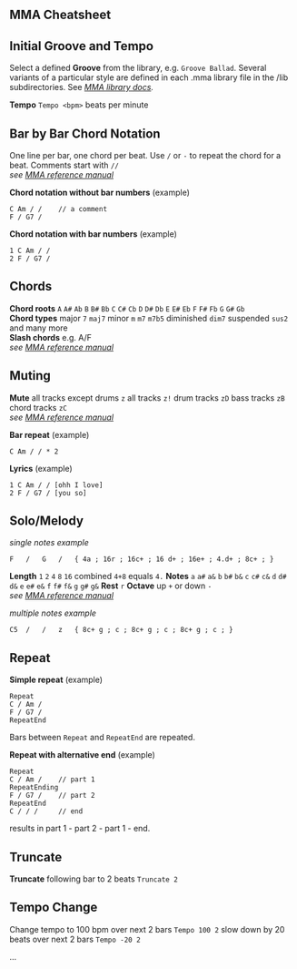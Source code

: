 MMA Cheatsheet
----

Initial Groove and Tempo
----

Select a defined **Groove** from the library, e.g. `Groove Ballad`. Several variants of a particular style are defined in each .mma library file in the /lib subdirectories. See *[MMA library docs](https://www.mellowood.ca/mma/online-docs/html/lib/index.html).*

**Tempo** `Tempo <bpm>` beats per minute

Bar by Bar Chord Notation
----
One line per bar, one chord per beat. Use `/` or `-` to repeat the chord for a beat. Comments start with `//`\
*see [MMA reference manual](https://www.mellowood.ca/mma/online-docs/html/ref/node8.html)*

**Chord notation without bar numbers** (example)
```
C Am / /    // a comment
F / G7 /
```
**Chord notation with bar numbers** (example)
```
1 C Am / /
2 F / G7 /
```
Chords
----
**Chord roots** `A` `A#` `Ab` `B` `B#` `Bb` `C` `C#` `Cb` `D` `D#` `Db` `E` `E#` `Eb` `F` `F#` `Fb` `G` `G#` `Gb` \
**Chord types** major `7` `maj7` minor `m` `m7` `m7b5` diminished `dim7` suspended `sus2` and many more\
**Slash chords** e.g. A/F \
*see [MMA reference manual](https://www.mellowood.ca/mma/online-docs/html/ref/node36.html#SECTION003610000000000000000)*

Muting
----
**Mute** all tracks except drums `z` all tracks `z!` drum tracks `zD` bass tracks `zB` chord tracks `zC`\
*see [MMA reference manual](https://www.mellowood.ca/mma/online-docs/html/ref/node8.html#SECTION00840000000000000000)*

**Bar repeat** (example)
```
C Am / / * 2
```
**Lyrics** (example)
```
1 C Am / / [ohh I love]
2 F / G7 / [you so]
```

Solo/Melody
----

*single notes example*
```
F 	/ 	G 	/	{ 4a ; 16r ; 16c+ ; 16 d+ ; 16e+ ; 4.d+ ; 8c+ ; }
```
**Length** `1` `2` `4` `8` `16` combined `4+8` equals `4.`
**Notes** `a` `a#` `a&` `b` `b#` `b&` `c` `c#` `c&` `d` `d#` `d&` `e` `e#` `e&` `f` `f#` `f&` `g` `g#` `g&` **Rest** `r` **Octave** up `+` or down `-` \
*see [MMA reference manual](https://www.mellowood.ca/mma/online-docs/html/ref/node10.html#chap-solo)*

*multiple notes example*
```
C5 	/ 	/ 	z	{ 8c+ g ; c ; 8c+ g ; c ; 8c+ g ; c ; }
```

Repeat
----


**Simple repeat** (example)
```
Repeat
C / Am /
F / G7 /
RepeatEnd
```
Bars between `Repeat` and `RepeatEnd` are repeated.

**Repeat with alternative end** (example)
```
Repeat
C / Am /    // part 1
RepeatEnding
F / G7 /    // part 2
RepeatEnd
C / / /     // end
```
results in part 1 - part 2 - part 1 - end.

Truncate
----

**Truncate** following bar to 2 beats `Truncate 2`

Tempo Change
----

Change tempo to 100 bpm over next 2 bars `Tempo 100 2` slow down by 20 beats over next 2 bars `Tempo -20 2`



…
